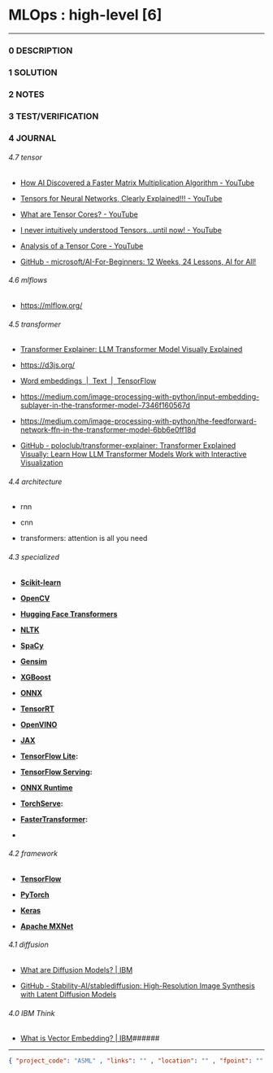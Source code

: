 # MLOps : high-level [6]

--------------------------------

### 0 DESCRIPTION

### 1 SOLUTION

### 2 NOTES

### 3 TEST/VERIFICATION

### 4 JOURNAL

###### 4.7 tensor

- [How AI Discovered a Faster Matrix Multiplication Algorithm - YouTube](https://www.youtube.com/watch?v=fDAPJ7rvcUw)

- [Tensors for Neural Networks, Clearly Explained!!! - YouTube](https://www.youtube.com/watch?v=L35fFDpwIM4)

- [What are Tensor Cores? - YouTube](https://www.youtube.com/watch?v=Cak8ASX7NOk)

- [I never intuitively understood Tensors...until now! - YouTube](https://www.youtube.com/watch?v=k2FP-T6S1x0)

- [Analysis of a Tensor Core - YouTube](https://www.youtube.com/watch?v=xjjN9q2ym6s)

- [GitHub - microsoft/AI-For-Beginners: 12 Weeks, 24 Lessons, AI for All!](https://github.com/microsoft/AI-For-Beginners)

###### 4.6 mlflows

- https://mlflow.org/

###### 4.5 transformer

- [Transformer Explainer: LLM Transformer Model Visually Explained](https://poloclub.github.io/transformer-explainer/)

- https://d3js.org/

- [Word embeddings &nbsp;|&nbsp; Text &nbsp;|&nbsp; TensorFlow](https://www.tensorflow.org/text/guide/word_embeddings)

- https://medium.com/image-processing-with-python/input-embedding-sublayer-in-the-transformer-model-7346f160567d

- https://medium.com/image-processing-with-python/the-feedforward-network-ffn-in-the-transformer-model-6bb6e0ff18d

- [GitHub - poloclub/transformer-explainer: Transformer Explained Visually: Learn How LLM Transformer Models Work with Interactive Visualization](https://github.com/poloclub/transformer-explainer)

###### 4.4 architecture

- rnn

- cnn

- transformers: attention is all you need

###### 4.3 specialized

- **[Scikit-learn](https://www.google.com/search?client=firefox-b-d&cs=1&sca_esv=4f2a8e6ea63d0d42&q=Scikit-learn&sa=X&ved=2ahUKEwjF7vqmsfqOAxWXXGwGHXgAHqcQxccNegQIPxAB&mstk=AUtExfDCHudszyiInXfZeV6y-4CWfNb6GPoqkZqzJ6cIGpVYsISImXqvDHZr5PjBewP4-vW3BU7vHz7gQScZ1igiqeSsJmKXKhp2M8tFYdVzAEU94kNz_qeZYmZhVrScAn8VIg-8xzCXfBfWvPhYK66wXtyCQ9E1ByHfNsxCgONQcpZxsKVLb2t2aN28qM9u5bWm5goa&csui=3)**

- **[OpenCV](https://www.google.com/search?client=firefox-b-d&cs=1&sca_esv=4f2a8e6ea63d0d42&q=OpenCV&sa=X&ved=2ahUKEwjF7vqmsfqOAxWXXGwGHXgAHqcQxccNegQIWxAB&mstk=AUtExfDCHudszyiInXfZeV6y-4CWfNb6GPoqkZqzJ6cIGpVYsISImXqvDHZr5PjBewP4-vW3BU7vHz7gQScZ1igiqeSsJmKXKhp2M8tFYdVzAEU94kNz_qeZYmZhVrScAn8VIg-8xzCXfBfWvPhYK66wXtyCQ9E1ByHfNsxCgONQcpZxsKVLb2t2aN28qM9u5bWm5goa&csui=3)**

- **[Hugging Face Transformers](https://www.google.com/search?client=firefox-b-d&cs=1&sca_esv=4f2a8e6ea63d0d42&q=Hugging+Face+Transformers&sa=X&ved=2ahUKEwjF7vqmsfqOAxWXXGwGHXgAHqcQxccNegQIQRAB&mstk=AUtExfDCHudszyiInXfZeV6y-4CWfNb6GPoqkZqzJ6cIGpVYsISImXqvDHZr5PjBewP4-vW3BU7vHz7gQScZ1igiqeSsJmKXKhp2M8tFYdVzAEU94kNz_qeZYmZhVrScAn8VIg-8xzCXfBfWvPhYK66wXtyCQ9E1ByHfNsxCgONQcpZxsKVLb2t2aN28qM9u5bWm5goa&csui=3)**

- **[NLTK](https://www.google.com/search?client=firefox-b-d&cs=1&sca_esv=4f2a8e6ea63d0d42&q=NLTK&sa=X&ved=2ahUKEwjF7vqmsfqOAxWXXGwGHXgAHqcQxccNegQIRhAB&mstk=AUtExfDCHudszyiInXfZeV6y-4CWfNb6GPoqkZqzJ6cIGpVYsISImXqvDHZr5PjBewP4-vW3BU7vHz7gQScZ1igiqeSsJmKXKhp2M8tFYdVzAEU94kNz_qeZYmZhVrScAn8VIg-8xzCXfBfWvPhYK66wXtyCQ9E1ByHfNsxCgONQcpZxsKVLb2t2aN28qM9u5bWm5goa&csui=3)**

- **[SpaCy](https://www.google.com/search?client=firefox-b-d&cs=1&sca_esv=4f2a8e6ea63d0d42&q=SpaCy&sa=X&ved=2ahUKEwjF7vqmsfqOAxWXXGwGHXgAHqcQxccNegQIXBAB&mstk=AUtExfDCHudszyiInXfZeV6y-4CWfNb6GPoqkZqzJ6cIGpVYsISImXqvDHZr5PjBewP4-vW3BU7vHz7gQScZ1igiqeSsJmKXKhp2M8tFYdVzAEU94kNz_qeZYmZhVrScAn8VIg-8xzCXfBfWvPhYK66wXtyCQ9E1ByHfNsxCgONQcpZxsKVLb2t2aN28qM9u5bWm5goa&csui=3)**

- **[Gensim](https://www.google.com/search?client=firefox-b-d&cs=1&sca_esv=4f2a8e6ea63d0d42&q=Gensim&sa=X&ved=2ahUKEwjF7vqmsfqOAxWXXGwGHXgAHqcQxccNegQIYxAB&mstk=AUtExfDCHudszyiInXfZeV6y-4CWfNb6GPoqkZqzJ6cIGpVYsISImXqvDHZr5PjBewP4-vW3BU7vHz7gQScZ1igiqeSsJmKXKhp2M8tFYdVzAEU94kNz_qeZYmZhVrScAn8VIg-8xzCXfBfWvPhYK66wXtyCQ9E1ByHfNsxCgONQcpZxsKVLb2t2aN28qM9u5bWm5goa&csui=3)**

- **[XGBoost](https://www.google.com/search?client=firefox-b-d&cs=1&sca_esv=4f2a8e6ea63d0d42&q=XGBoost&sa=X&ved=2ahUKEwjF7vqmsfqOAxWXXGwGHXgAHqcQxccNegQIQBAB&mstk=AUtExfDCHudszyiInXfZeV6y-4CWfNb6GPoqkZqzJ6cIGpVYsISImXqvDHZr5PjBewP4-vW3BU7vHz7gQScZ1igiqeSsJmKXKhp2M8tFYdVzAEU94kNz_qeZYmZhVrScAn8VIg-8xzCXfBfWvPhYK66wXtyCQ9E1ByHfNsxCgONQcpZxsKVLb2t2aN28qM9u5bWm5goa&csui=3)**

- **[ONNX](https://www.google.com/search?client=firefox-b-d&cs=1&sca_esv=4f2a8e6ea63d0d42&q=ONNX&sa=X&ved=2ahUKEwjF7vqmsfqOAxWXXGwGHXgAHqcQxccNegQIQhAB&mstk=AUtExfDCHudszyiInXfZeV6y-4CWfNb6GPoqkZqzJ6cIGpVYsISImXqvDHZr5PjBewP4-vW3BU7vHz7gQScZ1igiqeSsJmKXKhp2M8tFYdVzAEU94kNz_qeZYmZhVrScAn8VIg-8xzCXfBfWvPhYK66wXtyCQ9E1ByHfNsxCgONQcpZxsKVLb2t2aN28qM9u5bWm5goa&csui=3)**

- **[TensorRT](https://www.google.com/search?client=firefox-b-d&cs=1&sca_esv=4f2a8e6ea63d0d42&q=TensorRT&sa=X&ved=2ahUKEwjF7vqmsfqOAxWXXGwGHXgAHqcQxccNegQIRRAB&mstk=AUtExfDCHudszyiInXfZeV6y-4CWfNb6GPoqkZqzJ6cIGpVYsISImXqvDHZr5PjBewP4-vW3BU7vHz7gQScZ1igiqeSsJmKXKhp2M8tFYdVzAEU94kNz_qeZYmZhVrScAn8VIg-8xzCXfBfWvPhYK66wXtyCQ9E1ByHfNsxCgONQcpZxsKVLb2t2aN28qM9u5bWm5goa&csui=3)**

- **[OpenVINO](https://www.google.com/search?client=firefox-b-d&cs=1&sca_esv=4f2a8e6ea63d0d42&q=OpenVINO&sa=X&ved=2ahUKEwjF7vqmsfqOAxWXXGwGHXgAHqcQxccNegQIRxAB&mstk=AUtExfDCHudszyiInXfZeV6y-4CWfNb6GPoqkZqzJ6cIGpVYsISImXqvDHZr5PjBewP4-vW3BU7vHz7gQScZ1igiqeSsJmKXKhp2M8tFYdVzAEU94kNz_qeZYmZhVrScAn8VIg-8xzCXfBfWvPhYK66wXtyCQ9E1ByHfNsxCgONQcpZxsKVLb2t2aN28qM9u5bWm5goa&csui=3)**

- **[JAX](https://www.google.com/search?client=firefox-b-d&cs=1&sca_esv=4f2a8e6ea63d0d42&q=JAX&sa=X&ved=2ahUKEwjF7vqmsfqOAxWXXGwGHXgAHqcQxccNegQIRBAB&mstk=AUtExfDCHudszyiInXfZeV6y-4CWfNb6GPoqkZqzJ6cIGpVYsISImXqvDHZr5PjBewP4-vW3BU7vHz7gQScZ1igiqeSsJmKXKhp2M8tFYdVzAEU94kNz_qeZYmZhVrScAn8VIg-8xzCXfBfWvPhYK66wXtyCQ9E1ByHfNsxCgONQcpZxsKVLb2t2aN28qM9u5bWm5goa&csui=3)**

- **[TensorFlow Lite](https://www.google.com/search?client=firefox-b-d&cs=1&sca_esv=4f2a8e6ea63d0d42&q=TensorFlow+Lite&sa=X&ved=2ahUKEwjF7vqmsfqOAxWXXGwGHXgAHqcQxccNegQIeRAB&mstk=AUtExfDCHudszyiInXfZeV6y-4CWfNb6GPoqkZqzJ6cIGpVYsISImXqvDHZr5PjBewP4-vW3BU7vHz7gQScZ1igiqeSsJmKXKhp2M8tFYdVzAEU94kNz_qeZYmZhVrScAn8VIg-8xzCXfBfWvPhYK66wXtyCQ9E1ByHfNsxCgONQcpZxsKVLb2t2aN28qM9u5bWm5goa&csui=3):**

- **[TensorFlow Serving](https://www.google.com/search?client=firefox-b-d&cs=1&sca_esv=4f2a8e6ea63d0d42&q=TensorFlow+Serving&sa=X&ved=2ahUKEwjF7vqmsfqOAxWXXGwGHXgAHqcQxccNegQIfRAB&mstk=AUtExfDCHudszyiInXfZeV6y-4CWfNb6GPoqkZqzJ6cIGpVYsISImXqvDHZr5PjBewP4-vW3BU7vHz7gQScZ1igiqeSsJmKXKhp2M8tFYdVzAEU94kNz_qeZYmZhVrScAn8VIg-8xzCXfBfWvPhYK66wXtyCQ9E1ByHfNsxCgONQcpZxsKVLb2t2aN28qM9u5bWm5goa&csui=3):**

- **[ONNX Runtime](https://www.google.com/search?client=firefox-b-d&cs=1&sca_esv=4f2a8e6ea63d0d42&q=ONNX+Runtime&sa=X&ved=2ahUKEwjF7vqmsfqOAxWXXGwGHXgAHqcQxccNegQIehAB&mstk=AUtExfDCHudszyiInXfZeV6y-4CWfNb6GPoqkZqzJ6cIGpVYsISImXqvDHZr5PjBewP4-vW3BU7vHz7gQScZ1igiqeSsJmKXKhp2M8tFYdVzAEU94kNz_qeZYmZhVrScAn8VIg-8xzCXfBfWvPhYK66wXtyCQ9E1ByHfNsxCgONQcpZxsKVLb2t2aN28qM9u5bWm5goa&csui=3)**

- **[TorchServe](https://www.google.com/search?client=firefox-b-d&cs=1&sca_esv=4f2a8e6ea63d0d42&q=TorchServe&sa=X&ved=2ahUKEwjF7vqmsfqOAxWXXGwGHXgAHqcQxccNegQIfBAB&mstk=AUtExfDCHudszyiInXfZeV6y-4CWfNb6GPoqkZqzJ6cIGpVYsISImXqvDHZr5PjBewP4-vW3BU7vHz7gQScZ1igiqeSsJmKXKhp2M8tFYdVzAEU94kNz_qeZYmZhVrScAn8VIg-8xzCXfBfWvPhYK66wXtyCQ9E1ByHfNsxCgONQcpZxsKVLb2t2aN28qM9u5bWm5goa&csui=3):**

- **[FasterTransformer](https://www.google.com/search?client=firefox-b-d&cs=1&sca_esv=4f2a8e6ea63d0d42&q=FasterTransformer&sa=X&ved=2ahUKEwjF7vqmsfqOAxWXXGwGHXgAHqcQxccNegQIexAB&mstk=AUtExfDCHudszyiInXfZeV6y-4CWfNb6GPoqkZqzJ6cIGpVYsISImXqvDHZr5PjBewP4-vW3BU7vHz7gQScZ1igiqeSsJmKXKhp2M8tFYdVzAEU94kNz_qeZYmZhVrScAn8VIg-8xzCXfBfWvPhYK66wXtyCQ9E1ByHfNsxCgONQcpZxsKVLb2t2aN28qM9u5bWm5goa&csui=3):**

- 

###### 4.2 framework

- **[TensorFlow](https://www.google.com/search?client=firefox-b-d&cs=1&sca_esv=4f2a8e6ea63d0d42&q=TensorFlow&sa=X&ved=2ahUKEwjF7vqmsfqOAxWXXGwGHXgAHqcQxccNegQIDRAB&mstk=AUtExfDCHudszyiInXfZeV6y-4CWfNb6GPoqkZqzJ6cIGpVYsISImXqvDHZr5PjBewP4-vW3BU7vHz7gQScZ1igiqeSsJmKXKhp2M8tFYdVzAEU94kNz_qeZYmZhVrScAn8VIg-8xzCXfBfWvPhYK66wXtyCQ9E1ByHfNsxCgONQcpZxsKVLb2t2aN28qM9u5bWm5goa&csui=3)**

- **[PyTorch](https://www.google.com/search?client=firefox-b-d&cs=1&sca_esv=4f2a8e6ea63d0d42&q=PyTorch&sa=X&ved=2ahUKEwjF7vqmsfqOAxWXXGwGHXgAHqcQxccNegQIEBAB&mstk=AUtExfDCHudszyiInXfZeV6y-4CWfNb6GPoqkZqzJ6cIGpVYsISImXqvDHZr5PjBewP4-vW3BU7vHz7gQScZ1igiqeSsJmKXKhp2M8tFYdVzAEU94kNz_qeZYmZhVrScAn8VIg-8xzCXfBfWvPhYK66wXtyCQ9E1ByHfNsxCgONQcpZxsKVLb2t2aN28qM9u5bWm5goa&csui=3)**

- **[Keras](https://www.google.com/search?client=firefox-b-d&cs=1&sca_esv=4f2a8e6ea63d0d42&q=Keras&sa=X&ved=2ahUKEwjF7vqmsfqOAxWXXGwGHXgAHqcQxccNegQIDhAB&mstk=AUtExfDCHudszyiInXfZeV6y-4CWfNb6GPoqkZqzJ6cIGpVYsISImXqvDHZr5PjBewP4-vW3BU7vHz7gQScZ1igiqeSsJmKXKhp2M8tFYdVzAEU94kNz_qeZYmZhVrScAn8VIg-8xzCXfBfWvPhYK66wXtyCQ9E1ByHfNsxCgONQcpZxsKVLb2t2aN28qM9u5bWm5goa&csui=3)**

- **[Apache MXNet](https://www.google.com/search?client=firefox-b-d&cs=1&sca_esv=4f2a8e6ea63d0d42&q=Apache+MXNet&sa=X&ved=2ahUKEwjF7vqmsfqOAxWXXGwGHXgAHqcQxccNegQIDxAB&mstk=AUtExfDCHudszyiInXfZeV6y-4CWfNb6GPoqkZqzJ6cIGpVYsISImXqvDHZr5PjBewP4-vW3BU7vHz7gQScZ1igiqeSsJmKXKhp2M8tFYdVzAEU94kNz_qeZYmZhVrScAn8VIg-8xzCXfBfWvPhYK66wXtyCQ9E1ByHfNsxCgONQcpZxsKVLb2t2aN28qM9u5bWm5goa&csui=3)**

###### 4.1 diffusion

- [What are Diffusion Models? | IBM](https://www.ibm.com/think/topics/diffusion-models)

- [GitHub - Stability-AI/stablediffusion: High-Resolution Image Synthesis with Latent Diffusion Models](https://github.com/Stability-AI/stablediffusion)

###### 4.0 IBM Think

- [What is Vector Embedding? | IBM](https://www.ibm.com/think/topics/vector-embedding)######  

--------------------------------

```json
{ "project_code": "ASML" , "links": "" , "location": "" , "fpoint": "" }
```
